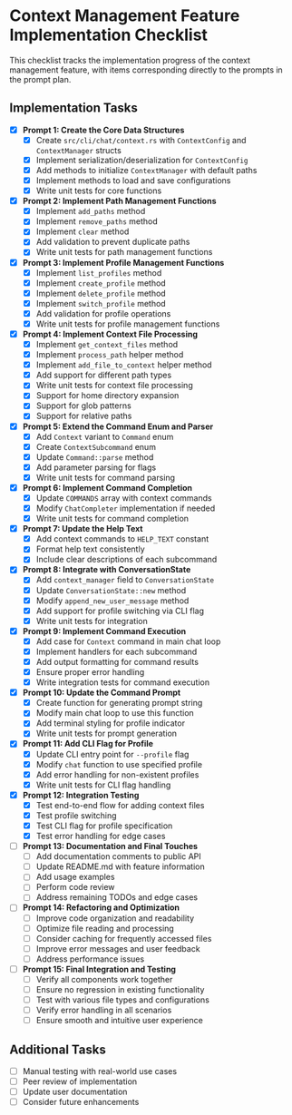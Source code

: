 # Context Management Feature Implementation Checklist

This checklist tracks the implementation progress of the context management feature, with items corresponding directly to the prompts in the prompt plan.

## Implementation Tasks

- [x] **Prompt 1: Create the Core Data Structures**
  - [x] Create `src/cli/chat/context.rs` with `ContextConfig` and `ContextManager` structs
  - [x] Implement serialization/deserialization for `ContextConfig`
  - [x] Add methods to initialize `ContextManager` with default paths
  - [x] Implement methods to load and save configurations
  - [x] Write unit tests for core functions

- [x] **Prompt 2: Implement Path Management Functions**
  - [x] Implement `add_paths` method
  - [x] Implement `remove_paths` method
  - [x] Implement `clear` method
  - [x] Add validation to prevent duplicate paths
  - [x] Write unit tests for path management functions

- [x] **Prompt 3: Implement Profile Management Functions**
  - [x] Implement `list_profiles` method
  - [x] Implement `create_profile` method
  - [x] Implement `delete_profile` method
  - [x] Implement `switch_profile` method
  - [x] Add validation for profile operations
  - [x] Write unit tests for profile management functions

- [x] **Prompt 4: Implement Context File Processing**
  - [x] Implement `get_context_files` method
  - [x] Implement `process_path` helper method
  - [x] Implement `add_file_to_context` helper method
  - [x] Add support for different path types
  - [x] Write unit tests for context file processing
  - [x] Support for home directory expansion
  - [x] Support for glob patterns
  - [x] Support for relative paths

- [x] **Prompt 5: Extend the Command Enum and Parser**
  - [x] Add `Context` variant to `Command` enum
  - [x] Create `ContextSubcommand` enum
  - [x] Update `Command::parse` method
  - [x] Add parameter parsing for flags
  - [x] Write unit tests for command parsing

- [x] **Prompt 6: Implement Command Completion**
  - [x] Update `COMMANDS` array with context commands
  - [x] Modify `ChatCompleter` implementation if needed
  - [x] Write unit tests for command completion

- [x] **Prompt 7: Update the Help Text**
  - [x] Add context commands to `HELP_TEXT` constant
  - [x] Format help text consistently
  - [x] Include clear descriptions of each subcommand

- [x] **Prompt 8: Integrate with ConversationState**
  - [x] Add `context_manager` field to `ConversationState`
  - [x] Update `ConversationState::new` method
  - [x] Modify `append_new_user_message` method
  - [x] Add support for profile switching via CLI flag
  - [x] Write unit tests for integration

- [x] **Prompt 9: Implement Command Execution**
  - [x] Add case for `Context` command in main chat loop
  - [x] Implement handlers for each subcommand
  - [x] Add output formatting for command results
  - [x] Ensure proper error handling
  - [x] Write integration tests for command execution

- [x] **Prompt 10: Update the Command Prompt**
  - [x] Create function for generating prompt string
  - [x] Modify main chat loop to use this function
  - [x] Add terminal styling for profile indicator
  - [x] Write unit tests for prompt generation

- [x] **Prompt 11: Add CLI Flag for Profile**
  - [x] Update CLI entry point for `--profile` flag
  - [x] Modify `chat` function to use specified profile
  - [x] Add error handling for non-existent profiles
  - [x] Write unit tests for CLI flag handling

- [x] **Prompt 12: Integration Testing**
  - [x] Test end-to-end flow for adding context files
  - [x] Test profile switching
  - [x] Test CLI flag for profile specification
  - [x] Test error handling for edge cases

- [ ] **Prompt 13: Documentation and Final Touches**
  - [ ] Add documentation comments to public API
  - [ ] Update README.md with feature information
  - [ ] Add usage examples
  - [ ] Perform code review
  - [ ] Address remaining TODOs and edge cases

- [ ] **Prompt 14: Refactoring and Optimization**
  - [ ] Improve code organization and readability
  - [ ] Optimize file reading and processing
  - [ ] Consider caching for frequently accessed files
  - [ ] Improve error messages and user feedback
  - [ ] Address performance issues

- [ ] **Prompt 15: Final Integration and Testing**
  - [ ] Verify all components work together
  - [ ] Ensure no regression in existing functionality
  - [ ] Test with various file types and configurations
  - [ ] Verify error handling in all scenarios
  - [ ] Ensure smooth and intuitive user experience

## Additional Tasks

- [ ] Manual testing with real-world use cases
- [ ] Peer review of implementation
- [ ] Update user documentation
- [ ] Consider future enhancements
